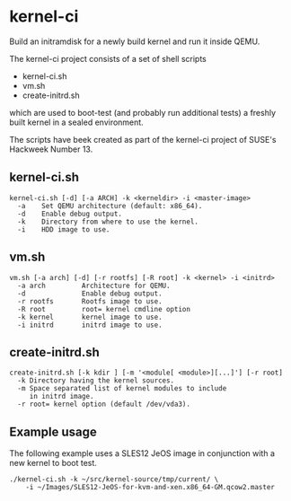 # kernel-ci
Build an initramdisk for a newly build kernel and run it inside QEMU.

The kernel-ci project consists of a set of shell scripts

* kernel-ci.sh
* vm.sh
* create-initrd.sh

which are used to boot-test (and probably run additional tests) a freshly
built kernel in a sealed environment.

The scripts have beek created as part of the kernel-ci project of SUSE's
Hackweek Number 13.

## kernel-ci.sh
```
kernel-ci.sh [-d] [-a ARCH] -k <kerneldir> -i <master-image>
  -a	Set QEMU architecture (default: x86_64).
  -d	Enable debug output.
  -k	Directory from where to use the kernel.
  -i	HDD image to use.
```
## vm.sh
```
vm.sh [-a arch] [-d] [-r rootfs] [-R root] -k <kernel> -i <initrd>
  -a arch         Architecture for QEMU.
  -d              Enable debug output.
  -r rootfs       Rootfs image to use.
  -R root         root= kernel cmdline option
  -k kernel       kernel image to use.
  -i initrd       initrd image to use.
```

## create-initrd.sh
```
create-initrd.sh [-k kdir ] [-m '<module[ <module>][...]'] [-r root]
  -k Directory having the kernel sources.
  -m Space separated list of kernel modules to include
     in initrd image.
  -r root= kernel option (default /dev/vda3).
```

## Example usage
The following example uses a SLES12 JeOS image in conjunction with a new
kernel to boot test.

```
./kernel-ci.sh -k ~/src/kernel-source/tmp/current/ \
	-i ~/Images/SLES12-JeOS-for-kvm-and-xen.x86_64-GM.qcow2.master
```
